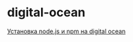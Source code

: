 # digital-ocean

[Установка node.js и npm на digital ocean](https://www.digitalocean.com/community/tutorials/how-to-install-node-js-on-ubuntu-20-04-ru)
